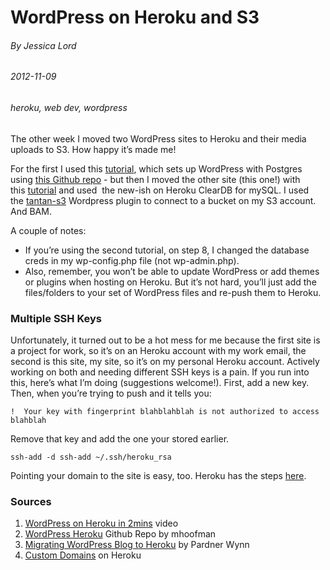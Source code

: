 # WordPress on Heroku and S3
###### By Jessica Lord
###### 2012-11-09
###### heroku, web dev, wordpress

The other week I moved two WordPress sites to Heroku and their media uploads to S3. How happy it&#8217;s made me!

For the first I used this <a title="Install WordPress on Heroku in 2 Minutes" href="http://www.google.com/url?sa=t&rct=j&q=&esrc=s&source=web&cd=1&ved=0CDAQFjAA&url=http%3A%2F%2Fwpnyc.org%2Fvideo%2Finstall-wordpress-on-heroku-in-two-minutes%2F&ei=Y0CcUIbbEqTD0QXDtYDgCg&usg=AFQjCNED1BcBQsljGybnb4kmHuuZwpSWaQ" target="_blank">tutorial</a>, which sets up WordPress with Postgres using <a title="Wordpress-Heroku Github Repo" href="https://github.com/mhoofman/wordpress-heroku" target="_blank">this Github repo</a> - but then I moved the other site (this one!) with this <a title="Migrating a WordPress blog to Heroku" href="http://blog.pardner.com/2012/04/migrating-a-wordpress-blog-to-heroku/" target="_blank">tutorial</a> and used  the new-ish on Heroku ClearDB for mySQL. I used the <a title="tantan-s3" href="http://www.google.com/url?sa=t&rct=j&q=&esrc=s&source=web&cd=1&ved=0CC4QFjAA&url=http%3A%2F%2Fwordpress.org%2Fextend%2Fplugins%2Ftantan-s3%2F&ei=-UGcUOb4GcmGhQerkYCoBQ&usg=AFQjCNE1M27-xI4UMbhHGCyUSYUzivDgAA" target="_blank">tantan-s3</a> Wordpress plugin to connect to a bucket on my S3 account. And BAM.

A couple of notes:

*   If you&#8217;re using the second tutorial, on step 8, I changed the database creds in my wp-config.php file (not wp-admin.php).
*   Also, remember, you won&#8217;t be able to update WordPress or add themes or plugins when hosting on Heroku. But it&#8217;s not hard, you&#8217;ll just add the files/folders to your set of WordPress files and re-push them to Heroku.

### Multiple SSH Keys

Unfortunately, it turned out to be a hot mess for me because the first site is a project for work, so it&#8217;s on an Heroku account with my work email, the second is this site, my site, so it&#8217;s on my personal Heroku account. Actively working on both and needing different SSH keys is a pain. If you run into this, here&#8217;s what I&#8217;m doing (suggestions welcome!). First, add a new key. Then, when you&#8217;re trying to push and it tells you:

<pre><code class="rainbow" data-language="javascript">!  Your key with fingerprint blahblahblah is not authorized to access blahblah</code></pre>

Remove that key and add the one your stored earlier.

<pre><code class="rainbow" data-language="javascript">ssh-add -d ssh-add ~/.ssh/heroku_rsa</code></pre>

Pointing your domain to the site is easy, too. Heroku has the steps <a title="Point domain to Heroku" href="https://devcenter.heroku.com/articles/custom-domains" target="_blank">here</a>.

<div id="sources">
  <h3>
    Sources
  </h3>
  
  <ol>
    <li>
      <a title="Wordpress on Heroku in 2mins" href="http://www.google.com/url?sa=t&rct=j&q=&esrc=s&source=web&cd=1&ved=0CDAQFjAA&url=http%3A%2F%2Fwpnyc.org%2Fvideo%2Finstall-wordpress-on-heroku-in-two-minutes%2F&ei=Y0CcUIbbEqTD0QXDtYDgCg&usg=AFQjCNED1BcBQsljGybnb4kmHuuZwpSWaQ" target="_blank">WordPress on Heroku in 2mins</a> video
    </li>
    <li>
      <a title="Wordpress Heroku" href="https://github.com/mhoofman/wordpress-heroku" target="_blank">WordPress Heroku</a> Github Repo by mhoofman
    </li>
    <li>
      <a title="Migrating a WordPress Blog to Heroku" href="http://blog.pardner.com/2012/04/migrating-a-wordpress-blog-to-heroku/" target="_blank">Migrating WordPress Blog to Heroku</a> by Pardner Wynn
    </li>
    <li>
      <a title="Custom Domans - Heroku" href="https://devcenter.heroku.com/articles/custom-domains" target="_blank">Custom Domains</a> on Heroku
    </li>
  </ol>
</div>